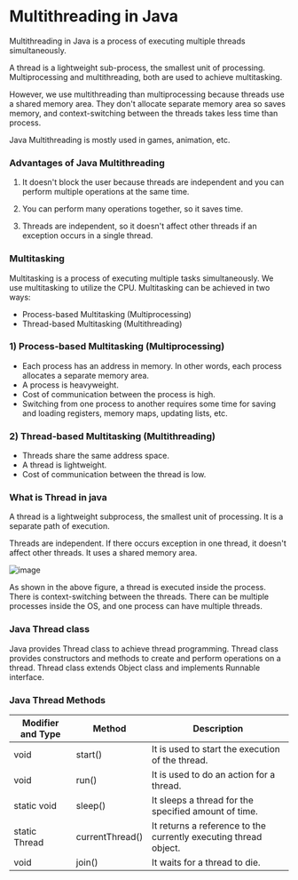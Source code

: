 # Multithreading in Java

Multithreading in Java is a process of executing multiple threads simultaneously.

A thread is a lightweight sub-process, the smallest unit of processing. Multiprocessing and multithreading, both are
used to achieve multitasking.

However, we use multithreading than multiprocessing because threads use a shared memory area. They don't allocate
separate memory area so saves memory, and context-switching between the threads takes less time than process.

Java Multithreading is mostly used in games, animation, etc.

### Advantages of Java Multithreading

1) It doesn't block the user because threads are independent and you can perform multiple operations at the same time.

2) You can perform many operations together, so it saves time.

3) Threads are independent, so it doesn't affect other threads if an exception occurs in a single thread.

### Multitasking

Multitasking is a process of executing multiple tasks simultaneously. We use multitasking to utilize the CPU.
Multitasking can be achieved in two ways:

- Process-based Multitasking (Multiprocessing)
- Thread-based Multitasking (Multithreading)

### 1) Process-based Multitasking (Multiprocessing)

- Each process has an address in memory. In other words, each process allocates a separate memory area.
- A process is heavyweight.
- Cost of communication between the process is high.
- Switching from one process to another requires some time for saving and loading registers, memory maps, updating
  lists, etc.

### 2) Thread-based Multitasking (Multithreading)

- Threads share the same address space.
- A thread is lightweight.
- Cost of communication between the thread is low.

### What is Thread in java

A thread is a lightweight subprocess, the smallest unit of processing. It is a separate path of execution.

Threads are independent. If there occurs exception in one thread, it doesn't affect other threads. It uses a shared
memory area.

![image](https://static.javatpoint.com/images/java-multithreading.png)

As shown in the above figure, a thread is executed inside the process. There is context-switching between the threads.
There can be multiple processes inside the OS, and one process can have multiple threads.

### Java Thread class

Java provides Thread class to achieve thread programming. Thread class provides constructors and methods to create and
perform operations on a thread. Thread class extends Object class and implements Runnable interface.

### Java Thread Methods

| Modifier and Type | Method           | Description                                                      |
|-------------------|------------------|------------------------------------------------------------------|
| void              | start()          | It is used to start the execution of the thread.                 |
| void              | run()            | It is used to do an action for a thread.                         |
| 	static void      | sleep()          | It sleeps a thread for the specified amount of time.             |
| static Thread     | 	currentThread() | It returns a reference to the currently executing thread object. |
| void              | join()           | It waits for a thread to die.                                    |



